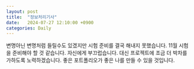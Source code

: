 ```yaml
---
layout: post
title:  "정보처리기사"
date:   2024-07-27 12:10:00 +0900
categories: Daily
---
```

변명아닌 변명처럼 들릴수도 있겠지만
시험 준비를 결국 해내지 못했습니다.
11월 시험을 준비해야 할 것 같습니다.
자신에게 부끄럽습니다.
대신 프로젝트에 조금 더 박차를 가하도록 노력하겠습니다.
좋은 포트폴리오가 좋은 나를 만들 수 있을 것입니다.